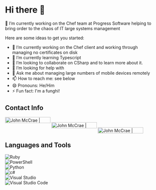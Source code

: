 # Hi there 👋
🔭 I’m currently working on the Chef team at Progress Software helping to bring order to the chaos of IT large systems management
<!--
**johnmccrae/johnmccrae** is a ✨ _special_ ✨ repository because its `README.md` (this file) appears on your GitHub profile.
-->
Here are some ideas to get you started:

- 🔭 I’m currently working on the Chef client and working through managing no certificates on disk
- 🌱 I’m currently learning Typescript
- 👯 I’m looking to collaborate on CSharp and to learn more about it. 
- 🤔 I’m looking for help with 
- 💬 Ask me about managing large numbers of mobile devices remotely
- 📫 How to reach me: see below
- 😄 Pronouns: He/Him
- ⚡ Fun fact: I'm a funghi!


## Contact Info

[<img align="left" alt="John McCrae | Email" width="150px" height="20px" src="https://img.shields.io/badge/John McCrae%20%7C%20Email-0078D4?style=flat-square&logo=MicrosoftExchange&logoColor=white"/>][email]
<br/>
[<img align="left" alt="John McCrae | Twitter" width="150px" height="20px" src="https://img.shields.io/badge/Hayfever76%20%7C%20Twitter-1DA1F2?style=flat-square&logo=Twitter&logoColor=white"/>][twitter]
<br/>
[<img align="left" alt="John McCrae | LinkedIn" width="150px" height="20px" src="https://img.shields.io/badge/John McCrae%20%7C%20linkedin-0A66C2?style=flat-square&logo=LinkedIn&logoColor=white"/>][twitter]
<br/>

[email]: mailto:john.mccrae@progress.com
[twitter]: https://twitter.com/hayfever76
[linkedin]: https://www.linkedin.com/in/johnmccrae/

## Languages and Tools
![Ruby](https://img.shields.io/badge/Ruby-CC342D?style=for-the-badge&logo=ruby&logoColor=white)
<br/>
![PowerShell](https://img.shields.io/badge/PowerShell-5391FE?style=for-the-badge&logo=powershell&logoColor=white)
<br/>
![Python](https://img.shields.io/badge/Python-3776AB?style=for-the-badge&logo=Python&logoColor=white)
<br/>
![c#](https://img.shields.io/badge/CSharp-239120?style=for-the-badge&logo=Csharp&logoColor=White)
<br/>
![Visual Studio](https://img.shields.io/badge/VisualStudio-5C2D91?style=for-the-badge&logo=visualstudio&logoColor=White)
<br/>
![Visual Studio Code](https://img.shields.io/badge/VisualStudioCode-007ACC?style=for-the-badge&logo=visualstudiocode&logoColor=White)
<br/>
